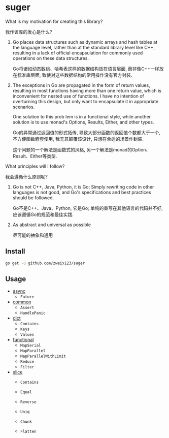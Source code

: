 # suger

What is my motivation for creating this library?

我作该库的发心是什么?

1. Go places data structures such as dynamic arrays and hash tables at the language level, rather than at the standard library level like C++, resulting in a lack of official encapsulation for commonly used operations on these data structures.

   Go将诸如动态数组、哈希表这样的数据结构放在语言层面, 而非像C++一样放在标准库层面, 致使对这些数据结构的常用操作没有官方封装.

2. The exceptions in Go are propagated in the form of return values, resulting in most functions having more than one return value, which is inconvenient for nested use of functions. I have no intention of overturning this design, but only want to encapsulate it in appropriate scenarios.

   One solution to this prob lem is in a functional style, while another solution is to use monad's Options, Results, Either, and other types.
   
   Go的异常通过返回值的形式拓传, 导致大部分函数的返回值个数都大于一个, 不方便函数嵌套使用, 我无意颠覆该设计, 只想在合适的场景作封装.

   这个问题的一个解法是函数式的风格, 另一个解法是monad的Option、Result、Either等类型.

What principles will I follow?

我会遵循什么原则呢?

1. Go is not C++, Java, Python, it is Go; Simply rewriting code in other languages is not good, and Go's specifications and best practices should be followed.

   Go不是C++、Java、Python, 它是Go; 单纯的重写在其他语言的代码并不好, 应该遵循Go的规范和最佳实践.

2. As abstract and universal as possible
  
   尽可能的抽象和通用

## Install

```bash
go get -u github.com/zweix123/suger
```

## Usage

+ [async](./async)
  + `Future`
+ [common](./common)
  + `Assert`
  + `HandlePanic`
+ [dict](./dict)
  + `Contains`
  + `Keys`
  + `Values`
+ [functional](./functional)
  + `MapSerial`
  + `MapParallel`
  + `MapParallelWithLimit`
  + `Reduce`
  + `Filter`
+ [slice](./slice)
  + `Contains`
  + `Equal`
  + `Reverse`
  + `Uniq`

  + `Chunk`
  + `Flatten`
